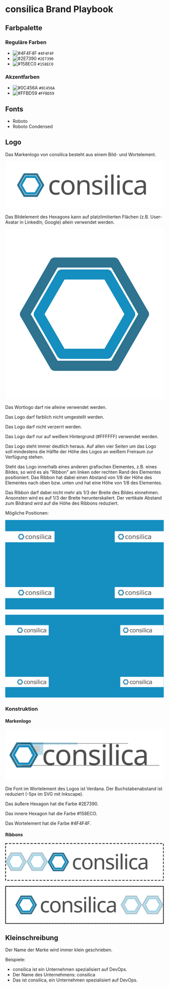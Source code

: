 # consilica Brand Playbook

## Farbpalette

### Reguläre Farben

- ![#4F4F4F](https://placehold.co/100x100/4f4f4f/4f4f4f.png) `#4F4F4F`
- ![#2E7390](https://placehold.co/100x100/2e7390/2e7390.png) `#2E7390`
- ![#158EC0](https://placehold.co/100x100/158ec0/158ec0.png) `#158EC0`

### Akzentfarben

- ![#0C456A](https://placehold.co/100x100/0C456A/0C456A.png) `#0C456A`
- ![#FFBD59](https://placehold.co/100x100/FFBD59/FFBD59.png) `#FFBD59`

## Fonts

* Roboto
* Roboto Condensed

## Logo

Das Markenlogo von consilica besteht aus einem Bild- und Wortelement.

![Alt text](/images/logo.svg "Optional title")


Das Bildelement des Hexagons kann auf platzlimitierten Flächen (z.B.
User-Avatar in LinkedIn, Google) allein verwendet werden.

![Alt text](/images/hexagon.svg "Optional title")

Das Wortlogo darf nie alleine verwendet werden.

Das Logo darf farblich nicht umgestellt werden.

Das Logo darf nicht verzerrt werden.

Das Logo darf nur auf weißem Hintergrund (#FFFFFF) verwendet werden.

Das Logo steht immer deutlich heraus. Auf allen vier Seiten um das Logo soll
mindestens die Hälfte der Höhe des Logos an weißem Freiraum zur Verfügung
stehen. 

Steht das Logo innerhalb eines anderen grafischen Elementes, z.B. eines Bildes,
so wird es als "Ribbon" am linken oder rechten Rand des Elementes positioniert.
Das Ribbon hat dabei einen Abstand von 1/8 der Höhe des Elementes nach oben
bzw. unten und hat eine Höhe von 1/8 des Elementes.

Das Ribbon darf dabei nicht mehr als 1/3 der Breite des Bildes einnehmen.
Ansonsten wird es auf 1/3 der Breite herunterskaliert. Der vertikale Abstand
zum Bildrand wird auf die Höhe des Ribbons reduziert.

Mögliche Positionen:

![Alt text](/images/ribbon-positions-wide.png "Optional title")

![Alt text](/images/ribbon-positions-square.png "Optional title")

### Konstruktion

#### Markenlogo

![Alt text](/images/logo-design.svg "Optional title")

Die Font im Wortelement des Logos ist Verdana. Der Buchstabenabstand ist
reduziert (-5px im SVG mit Inkscape).

Das äußere Hexagon hat die Farbe #2E7390.

Das innere Hexagon hat die Farbe #158ECO.

Das Wortelement hat die Farbe #4F4F4F.

#### Ribbons

![Alt text](/images/ribbon-left-design.svg "Optional title")

![Alt text](/images/ribbon-right-design.svg "Optional title")

## Kleinschreibung

Der Name der Marke wird immer klein geschrieben.

Beispiele:
* consilica ist ein Unternehmen spezialisiert auf DevOps.
* Der Name des Unternehmens: consilica
* Das ist consilica, ein Unternehmen spezialisiert auf DevOps.

